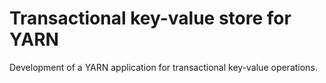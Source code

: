 # Transactional key-value store for YARN
Development of a YARN application for transactional key-value operations.

